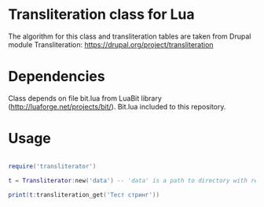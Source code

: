 Transliteration class for Lua
=============================

The algorithm for this class and transliteration tables are taken from Drupal module Transliteration: https://drupal.org/project/transliteration

Dependencies
============

Class depends on file bit.lua from LuaBit library (http://luaforge.net/projects/bit/). Bit.lua included to this repository.

Usage
=====

```lua

require('transliterator')

t = Transliterator:new('data') -- 'data' is a path to directory with replacement tables

print(t:transliteration_get('Тест стринг'))

```

